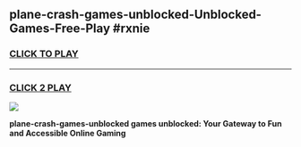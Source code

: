 
## plane-crash-games-unblocked-Unblocked-Games-Free-Play #rxnie
<h3>
<a href="https://us.freeplayer.one?title=plane-crash-games-unblocked&ref=9M">CLICK TO PLAY</a></h3>
<hr>

<h3>
<a href="https://us.freeplayer.one?title=plane-crash-games-unblocked&ref=9M">CLICK 2 PLAY</a>
  
</h3>

<a href="https://us.freeplayer.one?title=plane-crash-games-unblocked&ref=9M"><img src="https://clearcache.store/games.png"></a>


**plane-crash-games-unblocked games unblocked: Your Gateway to Fun and Accessible Online Gaming**
